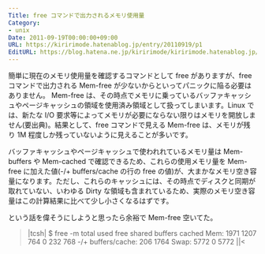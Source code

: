 ```yaml
---
Title: free コマンドで出力されるメモリ使用量
Category:
- unix
Date: 2011-09-19T00:00:00+09:00
URL: https://kiririmode.hatenablog.jp/entry/20110919/p1
EditURL: https://blog.hatena.ne.jp/kiririmode/kiririmode.hatenablog.jp/atom/entry/8454420450078210896
---
```


簡単に現在のメモリ使用量を確認するコマンドとして free がありますが、free コマンドで出力される Mem-free が少ないからといってパニックに陥る必要はありません。
Mem-free は、その時点でメモリに乗っているバッファキャッシュやページキャッシュの領域を使用済み領域として扱ってしまいます。Linux では、新たな I/O 要求等によってメモリが必要にならない限りはメモリを開放しません(要出典)。結果として、free コマンドで見える Mem-free は、メモリが残り 1M 程度しか残っていないように見えることが多いです。

バッファキャッシュやページキャッシュで使われれているメモリ量は Mem-buffers や Mem-cached で確認できるため、これらの使用メモリ量を Mem-free に加えた値(-/+ buffers/cache の行の free の値)が、大まかなメモリ空き容量になります。ただし、これらのキャッシュには、その時点でディスクと同期が取れていない、いわゆる Dirty な領域も含まれているため、実際のメモリ空き容量はこの計算結果に比べて少し小さくなるはずです。

という話を偉そうにしようと思ったら余裕で Mem-free 空いてた。
>|tcsh|
$ free -m
             total       used       free     shared    buffers     cached
Mem:          1971       1207        764          0        232        768
-/+ buffers/cache:        206       1764
Swap:         5772          0       5772
||<
